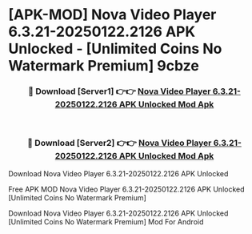 # [APK-MOD] Nova Video Player 6.3.21-20250122.2126 APK Unlocked - [Unlimited Coins No Watermark Premium] 9cbze



<div align="center">
<h3>🔴 Download [Server1] 👉👉 <a href="https://momento.my/?title=Nova_Video_Player_6.3.21-20250122.2126_APK_Unlocked">Nova Video Player 6.3.21-20250122.2126 APK Unlocked Mod Apk</a></h3><br>

<h3>🔴 Download [Server2] 👉👉 <a href="https://momento.my/?title=Nova_Video_Player_6.3.21-20250122.2126_APK_Unlocked">Nova Video Player 6.3.21-20250122.2126 APK Unlocked Mod Apk</a></h3>
</div>



Download Nova Video Player 6.3.21-20250122.2126 APK Unlocked 

Free APK MOD Nova Video Player 6.3.21-20250122.2126 APK Unlocked [Unlimited Coins No Watermark Premium]

Download Nova Video Player 6.3.21-20250122.2126 APK Unlocked [Unlimited Coins No Watermark Premium] Mod For Android
